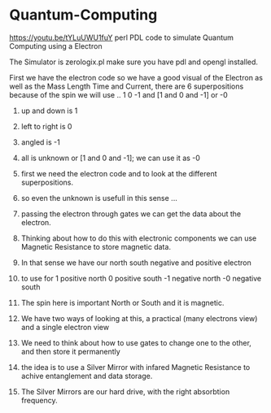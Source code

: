# Quantum-Computing

https://youtu.be/tYLuUWU1fuY
perl PDL code to simulate Quantum Computing using a Electron

The Simulator is zerologix.pl make sure you have pdl and opengl installed.


First we have the electron code so we have a good visual of the Electron
as well as the Mass Length Time and Current, there are 6 superpositions
because of the spin we will use .. 1 0 -1 and [1 and 0 and -1] or -0



1. up and down is 1
2. left to right is 0
3. angled is -1
4. all is unknown or [1 and 0 and -1]; we can use it as -0 

1. first we need the electron code and to look at the different superpositions.
2. so even the unknown is usefull in this sense ...

3. passing the electron through gates we can get the data about the electron.
4. Thinking about how to do this with electronic components 
   we can use Magnetic Resistance to store magnetic data.
   
5. In that sense we have our north south negative and positive electron
6. to use for 1 positive north 0 positive south  -1 negative north -0 negative south
7. The spin here is important North or South and it is magnetic.
8. We have two ways of looking at this, a practical (many electrons view)
   and a single electron view 
   
9. We need to think about how to use gates to change one to the other, and then
    store it permanently
    
10. the idea is to use a Silver Mirror with infared Magnetic Resistance to achive entanglement
   and data storage.
   
11. The Silver Mirrors are our hard drive, with the right absorbtion frequency. 
    
   
   
